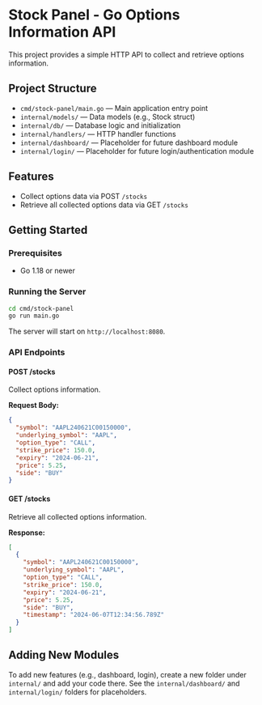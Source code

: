 # Stock Panel - Go Options Information API

This project provides a simple HTTP API to collect and retrieve options information.

## Project Structure

- `cmd/stock-panel/main.go` — Main application entry point
- `internal/models/` — Data models (e.g., Stock struct)
- `internal/db/` — Database logic and initialization
- `internal/handlers/` — HTTP handler functions
- `internal/dashboard/` — Placeholder for future dashboard module
- `internal/login/` — Placeholder for future login/authentication module

## Features
- Collect options data via POST `/stocks`
- Retrieve all collected options data via GET `/stocks`

## Getting Started

### Prerequisites
- Go 1.18 or newer

### Running the Server

```bash
cd cmd/stock-panel
go run main.go
```

The server will start on `http://localhost:8080`.

### API Endpoints

#### POST /stocks
Collect options information.

**Request Body:**
```json
{
  "symbol": "AAPL240621C00150000",
  "underlying_symbol": "AAPL",
  "option_type": "CALL",
  "strike_price": 150.0,
  "expiry": "2024-06-21",
  "price": 5.25,
  "side": "BUY"
}
```

#### GET /stocks
Retrieve all collected options information.

**Response:**
```json
[
  {
    "symbol": "AAPL240621C00150000",
    "underlying_symbol": "AAPL",
    "option_type": "CALL",
    "strike_price": 150.0,
    "expiry": "2024-06-21",
    "price": 5.25,
    "side": "BUY",
    "timestamp": "2024-06-07T12:34:56.789Z"
  }
]
```

## Adding New Modules

To add new features (e.g., dashboard, login), create a new folder under `internal/` and add your code there. See the `internal/dashboard/` and `internal/login/` folders for placeholders.
